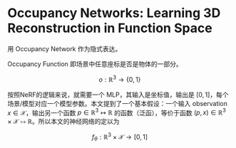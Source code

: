 # Occupancy Networks: Learning 3D Reconstruction in Function Space
用 Occupancy Network 作为隐式表达。

Occupancy Function 即场景中任意座标是否是物体的一部分。

$$o:\mathbb{R}^3\rightarrow \{0,1\}$$

按照NeRF的逻辑来说，就需要一个 MLP，其输入是坐标值，输出是 $[0,1]$，每个场景/模型对应一个模型参数。本文提到了一个基本假设：一个输入 observation $x\in \mathcal{X}$，输出另一个函数 $p\in \mathbb{R}^3 \mapsto \mathbb{R}$ 的函数（泛函），等价于函数 $(p,x)\in\mathbb{R}^3\times\mathcal{X}\mapsto \mathbb{R}$。所以本文的神经网络的定以为

$$f_\theta: \mathbb{R}^3\times\mathcal{X}\rightarrow [0,1]$$
